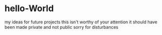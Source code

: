 # hello-World
my ideas for future projects 
this isn't worthy of your attention it should have been made private and not public sorry for disturbances
